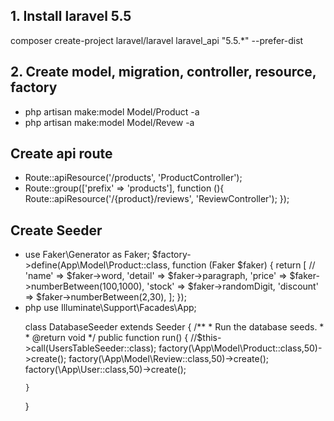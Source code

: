 ## 1. Install laravel 5.5
composer create-project laravel/laravel laravel_api "5.5.*" --prefer-dist
## 2. Create model, migration, controller, resource, factory
<ul>
    <li>php artisan make:model Model/Product -a</li>
    <li>php artisan make:model Model/Revew -a</li>
</ul>

## Create api route
<ul>
    <li>Route::apiResource('/products', 'ProductController');</li>
    <li>Route::group(['prefix' => 'products'], function (){
             Route::apiResource('/{product}/reviews', 'ReviewController');
        });</li>
</ul>

## Create Seeder
<ul>
    <li>use Faker\Generator as Faker;
        $factory->define(App\Model\Product::class, function (Faker $faker) {
            return [
                //
                'name' => $faker->word,
                'detail' => $faker->paragraph,
                'price' => $faker->numberBetween(100,1000),
                'stock' => $faker->randomDigit,
                'discount' => $faker->numberBetween(2,30),
            ];
        });</li>
    <li>php
use Illuminate\Support\Facades\App;

class DatabaseSeeder extends Seeder
{
    /**
     * Run the database seeds.
     *
     * @return void
     */
    public function run()
    {
        //$this->call(UsersTableSeeder::class);
        factory(\App\Model\Product::class,50)->create();
        factory(\App\Model\Review::class,50)->create();
        factory(\App\User::class,50)->create();

    }
}</li>
</ul>
